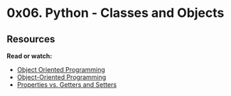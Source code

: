 # 0x06. Python - Classes and Objects

## Resources

**Read or watch:**

* [Object Oriented Programming](https://www.python.swaroopch.com/oop.html)
* [Object-Oriented Programming](https://www.python-course.eu/oop/object-oriented-programming.php)
* [Properties vs. Getters and Setters](https://www.python-course-eu/oop/properties-vs-getters-and-setters.php)
